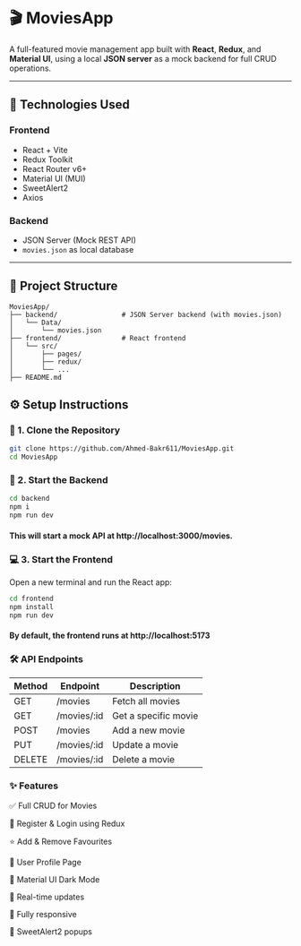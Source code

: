 # 🎬 MoviesApp

A full-featured movie management app built with **React**, **Redux**, and **Material UI**, using a local **JSON server** as a mock backend for full CRUD operations.

---

## 🧰 Technologies Used

### Frontend

- React + Vite
- Redux Toolkit
- React Router v6+
- Material UI (MUI)
- SweetAlert2
- Axios

### Backend

- JSON Server (Mock REST API)
- `movies.json` as local database

---

## 📁 Project Structure

```
MoviesApp/
├── backend/                # JSON Server backend (with movies.json)
│   └── Data/
│       └── movies.json
├── frontend/               # React frontend
│   └── src/
│       ├── pages/
│       ├── redux/
│       └── ...
├── README.md
```

## ⚙️ Setup Instructions

### 🔁 1. Clone the Repository

```bash
git clone https://github.com/Ahmed-Bakr611/MoviesApp.git
cd MoviesApp
```

### 🔌 2. Start the Backend

```bash
cd backend
npm i
npm run dev
```

#### This will start a mock API at http://localhost:3000/movies.

### 💻 3. Start the Frontend

Open a new terminal and run the React app:

```bash
cd frontend
npm install
npm run dev
```

#### By default, the frontend runs at http://localhost:5173

### 🛠 API Endpoints

| Method | Endpoint     | Description          |
| ------ | ------------ | -------------------- |
| GET    | /movies      | Fetch all movies     |
| GET    | /movies/\:id | Get a specific movie |
| POST   | /movies      | Add a new movie      |
| PUT    | /movies/\:id | Update a movie       |
| DELETE | /movies/\:id | Delete a movie       |

### ✨ Features

✅ Full CRUD for Movies

🔐 Register & Login using Redux

⭐ Add & Remove Favourites

👤 User Profile Page

🌙 Material UI Dark Mode

🔄 Real-time updates

📱 Fully responsive

🔔 SweetAlert2 popups
